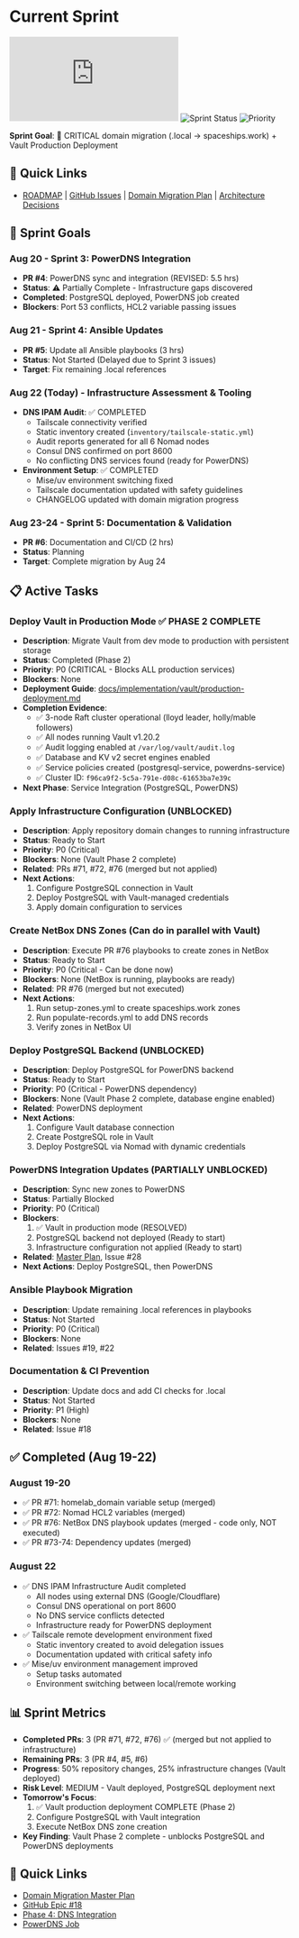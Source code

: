 # Current Sprint

![Last Updated](https://img.shields.io/github/last-commit/basher83/andromeda-orchestration/main/docs/project-management/current-sprint.md)
![Sprint Status](https://img.shields.io/badge/Sprint-2025--01--27%20to%202025--02--03-blue)
![Priority](https://img.shields.io/badge/Priority-Critical-red)

**Sprint Goal**: 🚨 CRITICAL domain migration (.local → spaceships.work) + Vault Production Deployment

## 🔗 Quick Links

- [ROADMAP](../../ROADMAP.md) | [GitHub Issues](https://github.com/basher83/andromeda-orchestration/issues) | [Domain Migration Plan](../implementation/dns-ipam/domain-migration-master-plan.md) | [Architecture Decisions](./decisions/)

## 🎯 Sprint Goals

### Aug 20 - Sprint 3: PowerDNS Integration

- **PR #4**: PowerDNS sync and integration (REVISED: 5.5 hrs)
- **Status**: ⚠️ Partially Complete - Infrastructure gaps discovered
- **Completed**: PostgreSQL deployed, PowerDNS job created
- **Blockers**: Port 53 conflicts, HCL2 variable passing issues

### Aug 21 - Sprint 4: Ansible Updates

- **PR #5**: Update all Ansible playbooks (3 hrs)
- **Status**: Not Started (Delayed due to Sprint 3 issues)
- **Target**: Fix remaining .local references

### Aug 22 (Today) - Infrastructure Assessment & Tooling

- **DNS IPAM Audit**: ✅ COMPLETED
  - Tailscale connectivity verified
  - Static inventory created (`inventory/tailscale-static.yml`)
  - Audit reports generated for all 6 Nomad nodes
  - Consul DNS confirmed on port 8600
  - No conflicting DNS services found (ready for PowerDNS)
- **Environment Setup**: ✅ COMPLETED
  - Mise/uv environment switching fixed
  - Tailscale documentation updated with safety guidelines
  - CHANGELOG updated with domain migration progress

### Aug 23-24 - Sprint 5: Documentation & Validation

- **PR #6**: Documentation and CI/CD (2 hrs)
- **Status**: Planning
- **Target**: Complete migration by Aug 24

## 📋 Active Tasks

### Deploy Vault in Production Mode ✅ PHASE 2 COMPLETE

- **Description**: Migrate Vault from dev mode to production with persistent storage
- **Status**: Completed (Phase 2)
- **Priority**: P0 (CRITICAL - Blocks ALL production services)
- **Blockers**: None
- **Deployment Guide**: [docs/implementation/vault/production-deployment.md](../implementation/vault/production-deployment.md)
- **Completion Evidence**:
  - ✅ 3-node Raft cluster operational (lloyd leader, holly/mable followers)
  - ✅ All nodes running Vault v1.20.2
  - ✅ Audit logging enabled at `/var/log/vault/audit.log`
  - ✅ Database and KV v2 secret engines enabled
  - ✅ Service policies created (postgresql-service, powerdns-service)
  - ✅ Cluster ID: `f96ca9f2-5c5a-791e-d08c-61653ba7e39c`
- **Next Phase**: Service Integration (PostgreSQL, PowerDNS)

### Apply Infrastructure Configuration (UNBLOCKED)

- **Description**: Apply repository domain changes to running infrastructure
- **Status**: Ready to Start
- **Priority**: P0 (Critical)
- **Blockers**: None (Vault Phase 2 complete)
- **Related**: PRs #71, #72, #76 (merged but not applied)
- **Next Actions**: 
  1. Configure PostgreSQL connection in Vault
  2. Deploy PostgreSQL with Vault-managed credentials
  3. Apply domain configuration to services

### Create NetBox DNS Zones (Can do in parallel with Vault)

- **Description**: Execute PR #76 playbooks to create zones in NetBox
- **Status**: Ready to Start
- **Priority**: P0 (Critical - Can be done now)
- **Blockers**: None (NetBox is running, playbooks are ready)
- **Related**: PR #76 (merged but not executed)
- **Next Actions**:
  1. Run setup-zones.yml to create spaceships.work zones
  2. Run populate-records.yml to add DNS records
  3. Verify zones in NetBox UI

### Deploy PostgreSQL Backend (UNBLOCKED)

- **Description**: Deploy PostgreSQL for PowerDNS backend
- **Status**: Ready to Start
- **Priority**: P0 (Critical - PowerDNS dependency)
- **Blockers**: None (Vault Phase 2 complete, database engine enabled)
- **Related**: PowerDNS deployment
- **Next Actions**:
  1. Configure Vault database connection
  2. Create PostgreSQL role in Vault
  3. Deploy PostgreSQL via Nomad with dynamic credentials

### PowerDNS Integration Updates (PARTIALLY UNBLOCKED)

- **Description**: Sync new zones to PowerDNS
- **Status**: Partially Blocked
- **Priority**: P0 (Critical)
- **Blockers**:
  1. ✅ Vault in production mode (RESOLVED)
  2. PostgreSQL backend not deployed (Ready to start)
  3. Infrastructure configuration not applied (Ready to start)
- **Related**: [Master Plan](../implementation/dns-ipam/domain-migration-master-plan.md), Issue #28
- **Next Actions**: Deploy PostgreSQL, then PowerDNS

### Ansible Playbook Migration

- **Description**: Update remaining .local references in playbooks
- **Status**: Not Started
- **Priority**: P0 (Critical)
- **Blockers**: None
- **Related**: Issues #19, #22

### Documentation & CI Prevention

- **Description**: Update docs and add CI checks for .local
- **Status**: Not Started
- **Priority**: P1 (High)
- **Blockers**: None
- **Related**: Issue #18

## ✅ Completed (Aug 19-22)

### August 19-20

- ✅ PR #71: homelab_domain variable setup (merged)
- ✅ PR #72: Nomad HCL2 variables (merged)
- ✅ PR #76: NetBox DNS playbook updates (merged - code only, NOT executed)
- ✅ PR #73-74: Dependency updates (merged)

### August 22

- ✅ DNS IPAM Infrastructure Audit completed
  - All nodes using external DNS (Google/Cloudflare)
  - Consul DNS operational on port 8600
  - No DNS service conflicts detected
  - Infrastructure ready for PowerDNS deployment
- ✅ Tailscale remote development environment fixed
  - Static inventory created to avoid delegation issues
  - Documentation updated with critical safety info
- ✅ Mise/uv environment management improved
  - Setup tasks automated
  - Environment switching between local/remote working

## 📊 Sprint Metrics

- **Completed PRs**: 3 (PR #71, #72, #76) ✅ (merged but not applied to infrastructure)
- **Remaining PRs**: 3 (PR #4, #5, #6)
- **Progress**: 50% repository changes, 25% infrastructure changes (Vault deployed)
- **Risk Level**: MEDIUM - Vault deployed, PostgreSQL deployment next
- **Tomorrow's Focus**:
  1. ✅ Vault production deployment COMPLETE (Phase 2)
  2. Configure PostgreSQL with Vault integration
  3. Execute NetBox DNS zone creation
- **Key Finding**: Vault Phase 2 complete - unblocks PostgreSQL and PowerDNS deployments

## 🔗 Quick Links

- [Domain Migration Master Plan](../implementation/dns-ipam/domain-migration-master-plan.md)
- [GitHub Epic #18](https://github.com/basher83/andromeda-orchestration/issues/18)
- [Phase 4: DNS Integration](./phases/phase-4-dns-integration.md)
- [PowerDNS Job](../nomad-jobs/platform-services/powerdns-auth.nomad.hcl)
